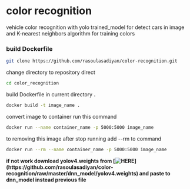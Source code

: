 # color recognition

vehicle color recognition with yolo trained_model for detect cars in image and K-nearest neighbors algorithm for training colors 

### build Dockerfile

```bash
git clone https://github.com/rasoulasadiyan/color-recognition.git 
```
change directory to repository direct

```bash
cd color_recognition
```
build Dockerfile in current directory **.**

```bash
docker build -t image_name .
```
convert image to container run this command 

```bash
docker run --name container_name -p 5000:5000 image_name
```

to removing this image after stop running add --rm to command

```bash
docker run --rm --name container_name -p 5000:5000 image_name
```
**if not work download yolov4.weights from [![HERE](https://img.shields.io/apm/l/atomic-design-ui.svg?)](https://github.com/rasoulasadiyan/color-recognition/raw/master/dnn_model/yolov4.weights) and paste to dnn_model instead previous file** 
